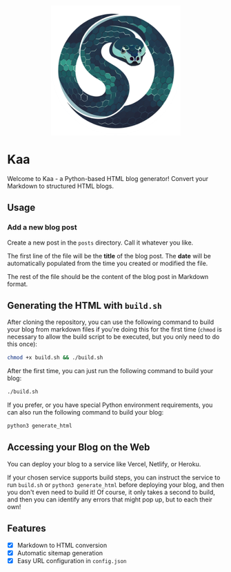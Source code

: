<img src="./posts/assets/kaa-logo.png" alt="My Image" width="300" style="max-width: 100%; display: block; margin: auto;"/>

# Kaa
Welcome to Kaa - a Python-based HTML blog generator! Convert your Markdown to structured HTML blogs. 

## Usage

### Add a new blog post

Create a new post in the `posts` directory. Call it whatever you like.

The first line of the file will be the **title** of the blog post. The **date** will be automatically populated from the time you created or modified the file.

The rest of the file should be the content of the blog post in Markdown format.

## Generating the HTML with `build.sh`

After cloning the repository, you can use the following command to build your blog from markdown files if you're doing this for the first time (`chmod` is necessary to allow the build script to be executed, but you only need to do this once):

```bash
chmod +x build.sh && ./build.sh
```

After the first time, you can just run the following command to build your blog:

```bash
./build.sh
```

If you prefer, or you have special Python environment requirements, you can also run the following command to build your blog:

```bash
python3 generate_html
```

## Accessing your Blog on the Web

You can deploy your blog to a service like Vercel, Netlify, or Heroku.

If your chosen service supports build steps, you can instruct the service to run `build.sh` or `python3 generate_html` before deploying your blog, and then you don't even need to build it! Of course, it only takes a second to build, and then you can identify any errors that might pop up, but to each their own!

## Features

- [x] Markdown to HTML conversion
- [x] Automatic sitemap generation
- [x] Easy URL configuration in `config.json` 